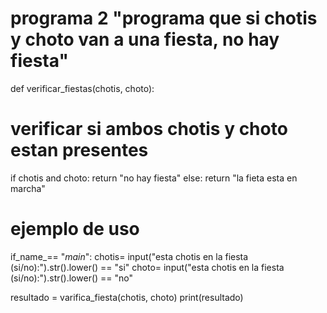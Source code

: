 # programa 2 "programa que si chotis y choto van a una fiesta, no hay fiesta"

def verificar_fiestas(chotis, choto):
# verificar si ambos chotis y choto estan presentes
if chotis and choto:
return "no hay fiesta"
else: 
return "la fieta esta en marcha"

# ejemplo de uso
if_name_== "_main_":
chotis= input("esta chotis en la fiesta (si/no):").str().lower() == "si"
choto= input("esta chotis en la fiesta (si/no):").str().lower() == "no"

resultado = varifica_fiesta(chotis, choto)
print(resultado)
